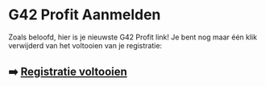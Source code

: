 # G42 Profit Aanmelden

Zoals beloofd, hier is je nieuwste G42 Profit link! Je bent nog maar één klik verwijderd van het voltooien van je registratie:

## ➡️ [Registratie voltooien](https://t.co/AbInNqGd8v)